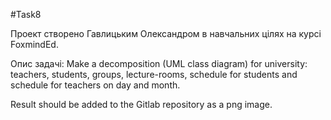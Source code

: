 #Task8

Проект створено Гавлицьким Олександром в навчальних цілях на курсі FoxmindEd.

Опис задачі:
Make a decomposition (UML class diagram) for university: teachers, 
students, groups, lecture-rooms, schedule for students and schedule for teachers on day and month.


Result should be  added to the Gitlab repository as a png image.

